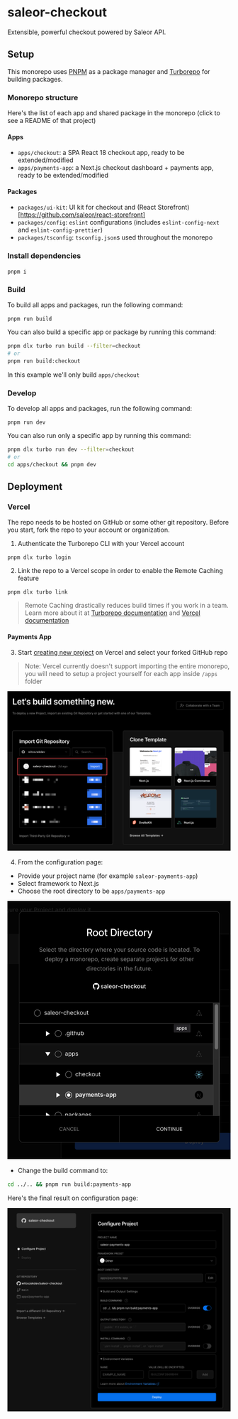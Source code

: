 # saleor-checkout

Extensible, powerful checkout powered by Saleor API.

## Setup

This monorepo uses [PNPM](https://pnpm.io/) as a package manager and [Turborepo](https://turborepo.org/) for building packages. 

### Monorepo structure

Here's the list of each app and shared package in the monorepo (click to see a README of that project)

#### Apps

- `apps/checkout`: a SPA React 18 checkout app, ready to be extended/modified
- `apps/payments-app`: a Next.js checkout dashboard + payments app, ready to be extended/modified

#### Packages

- `packages/ui-kit`: UI kit for checkout and (React Storefront)[https://github.com/saleor/react-storefront]
- `packages/config`: `eslint` configurations (includes `eslint-config-next` and `eslint-config-prettier`)
- `packages/tsconfig`: `tsconfig.json`s used throughout the monorepo

### Install dependencies
```
pnpm i
```

### Build

To build all apps and packages, run the following command:

```
pnpm run build
```

You can also build a specific app or package by running this command:

```bash
pnpm dlx turbo run build --filter=checkout
# or
pnpm run build:checkout
```

In this example we'll only build `apps/checkout`

### Develop

To develop all apps and packages, run the following command:

```
pnpm run dev
```

You can also run only a specific app by running this command:

```bash
pnpm dlx turbo run dev --filter=checkout
# or
cd apps/checkout && pnpm dev
```

## Deployment

### Vercel

The repo needs to be hosted on GitHub or some other git repository. Before you start, fork the repo to your account or organization.

1. Authenticate the Turborepo CLI with your Vercel account

```
pnpm dlx turbo login
```

2. Link the repo to a Vercel scope in order to enable the Remote Caching feature

```
pnpm dlx turbo link
```

> Remote Caching drastically reduces build times if you work in a team. Learn more about it at [Turborepo documentation](https://turborepo.org/docs/core-concepts/remote-caching) and [Vercel documentation](https://vercel.com/docs/concepts/monorepos/remote-caching)

#### Payments App

3. Start [creating new project](https://vercel.com/docs/concepts/projects/overview#creating-a-project) on Vercel and select your forked GitHub repo

> Note: Vercel currently doesn't support importing the entire monorepo, you will need to setup a project yourself for each app inside `/apps` folder

![Create project on Vercel by selecting your cloned GitHub repository in the menu](./docs/setup-vercel-1.png)

4. From the configuration page:
  - Provide your project name (for example `saleor-payments-app`)
  - Select framework to Next.js
  - Choose the root directory to be `apps/payments-app`

![Directory `apps/payments-app` chosen inside Vercel configuration modal](./docs/setup-vercel-3.png)

  - Change the build command to:

```bash
cd ../.. && pnpm run build:payments-app
```

Here's the final result on configuration page:

![Vercel "Configure project" page with all settings filled out](./docs/setup-vercel-2.png)


